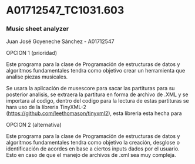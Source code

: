 # A01712547_TC1031.603
<h3>Music sheet analyzer</h3>


Juan José Goyeneche Sánchez - A01712547


OPCION 1 (prioridad)


Este programa para la clase de Programación de estructuras de datos y algoritmos fundamentales tendra como objetivo crear un herramienta que analise piezas musicales. 


Se usara la aplicación de musescore para sacar las partituras para su posterior analisis, se extraera la partitura en forma de archivo de .XML y se importara al codigo, dentro del codigo para la lectura de estas
partituras se hara uso de la libreria TinyXML-2 (https://github.com/leethomason/tinyxml2), esta libreria esta hecha para 


OPCION 2 (alternativa)


Este programa para la clase de Programación de estructuras de datos y algoritmos fundamentales tendra como objetivo la creación, desglose o identificación de acordes en base a ciertos inputs dados por el usuario.
Esto en caso de que el manejo de archivos de .xml sea muy compleja.
